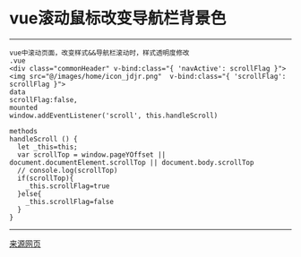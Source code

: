# vue滚动鼠标改变导航栏背景色
---
```
vue中滚动页面，改变样式&&导航栏滚动时，样式透明度修改
.vue
<div class="commonHeader" v-bind:class="{ 'navActive': scrollFlag }">
<img src="@/images/home/icon_jdjr.png"  v-bind:class="{ 'scrollFlag': scrollFlag }">
data
scrollFlag:false,
mounted
window.addEventListener('scroll', this.handleScroll)

methods
handleScroll () {
  let _this=this;
  var scrollTop = window.pageYOffset || document.documentElement.scrollTop || document.body.scrollTop
  // console.log(scrollTop)
  if(scrollTop){
    _this.scrollFlag=true
  }else{
    _this.scrollFlag=false
  }
}
```
---
[来源网页](https://www.cnblogs.com/shuihanxiao/p/9890274.html "滚动鼠标改变导航栏背景色")    